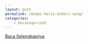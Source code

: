 ```yaml
---
layout: post
permalink: /mimpi-kerja-diberi-uang/
categories:
    - Uncategorized
---
```


[Baca Selengkapnya](/05)